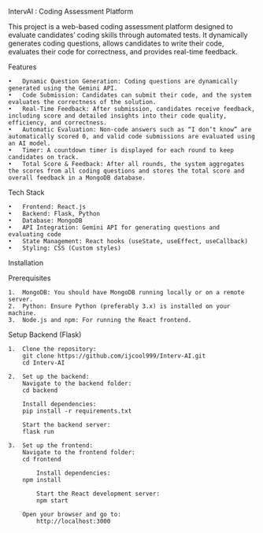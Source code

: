 IntervAI : Coding Assessment Platform

This project is a web-based coding assessment platform designed to evaluate candidates’ coding skills through automated tests. It dynamically generates coding questions, allows candidates to write their code, evaluates their code for correctness, and provides real-time feedback.

Features

	•	Dynamic Question Generation: Coding questions are dynamically generated using the Gemini API.
	•	Code Submission: Candidates can submit their code, and the system evaluates the correctness of the solution.
	•	Real-Time Feedback: After submission, candidates receive feedback, including score and detailed insights into their code quality, efficiency, and correctness.
	•	Automatic Evaluation: Non-code answers such as “I don’t know” are automatically scored 0, and valid code submissions are evaluated using an AI model.
	•	Timer: A countdown timer is displayed for each round to keep candidates on track.
	•	Total Score & Feedback: After all rounds, the system aggregates the scores from all coding questions and stores the total score and overall feedback in a MongoDB database.

Tech Stack

	•	Frontend: React.js
	•	Backend: Flask, Python
	•	Database: MongoDB
	•	API Integration: Gemini API for generating questions and evaluating code
	•	State Management: React hooks (useState, useEffect, useCallback)
	•	Styling: CSS (Custom styles)

Installation

Prerequisites

	1.	MongoDB: You should have MongoDB running locally or on a remote server.
	2.	Python: Ensure Python (preferably 3.x) is installed on your machine.
	3.	Node.js and npm: For running the React frontend.

Setup Backend (Flask)

	1.	Clone the repository:
 		git clone https://github.com/ijcool999/Interv-AI.git
		cd Interv-AI

	2.	Set up the backend:
		Navigate to the backend folder:
   		cd backend

       	Install dependencies:
	 	pip install -r requirements.txt

     	Start the backend server:
      	flask run
	
	3.	Set up the frontend:
 		Navigate to the frontend folder:
   		cd frontend

       		Install dependencies:
	 	npm install

     		Start the React development server:
       		npm start

   		Open your browser and go to:
     		http://localhost:3000

     
